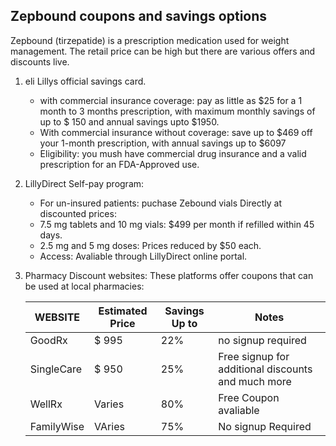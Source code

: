 ## Zepbound coupons and savings options

Zepbound (tirzepatide) is a prescription medication used for weight management. The retail price can be high but there are various
offers and discounts live.

1. eli Lillys official savings card.
   * with commercial insurance coverage: pay as little as $25 for a 1 month to 3 months prescription, with maximum monthly savings
   of up to $ 150 and annual savings upto $1950.
   * With commercial insurance without coverage: save up to $469 off your 1-month prescription, with annual savings up to $6097
   * Eligibility: you mush have commercial drug insurance and a valid prescription for an FDA-Approved use.
  
2. LillyDirect Self-pay program:
   * For un-insured patients: puchase Zebound vials Directly at discounted prices:
   * 7.5 mg tablets and 10 mg vials: $499 per month if refilled within 45 days.
   * 2.5 mg and 5 mg doses: Prices reduced by $50 each.
   * Access: Avaliable through LillyDirect online portal.

3. Pharmacy Discount websites:
   These platforms offer coupons that can be used at local pharmacies:

   | WEBSITE  | Estimated Price | Savings Up to | Notes |
   | -------- | --------------- | ------------- | ------ |
   | GoodRx    | $ 995 | 22%  | no signup required |
   | SingleCare | $ 950 | 25% | Free signup for additional discounts and much more |
   | WellRx | Varies | 80% | Free Coupon avaliable |
   | FamilyWise | VAries | 75% | No signup Required |
    

<!--

**Here are some ideas to get you started:**

🙋‍♀️ A short introduction - what is your organization all about?
🌈 Contribution guidelines - how can the community get involved?
👩‍💻 Useful resources - where can the community find your docs? Is there anything else the community should know?
🍿 Fun facts - what does your team eat for breakfast?
🧙 Remember, you can do mighty things with the power of [Markdown](https://docs.github.com/github/writing-on-github/getting-started-with-writing-and-formatting-on-github/basic-writing-and-formatting-syntax)
-->
